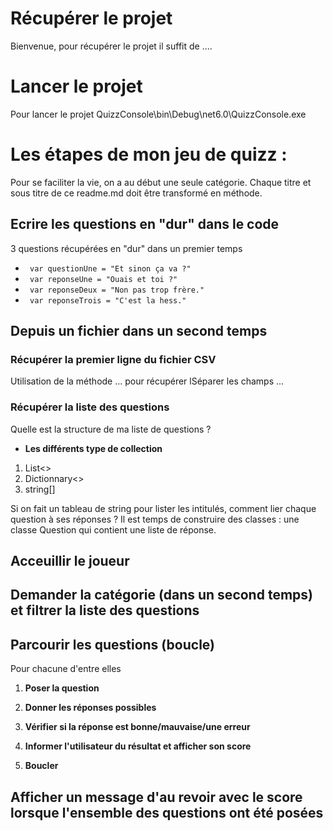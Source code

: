 # Récupérer le projet

Bienvenue, pour récupérer le projet il suffit de ....

# Lancer le projet

Pour lancer le projet QuizzConsole\bin\Debug\net6.0\QuizzConsole.exe

# Les étapes de mon jeu de quizz :

Pour se faciliter la vie, on a au début une seule catégorie. Chaque titre et sous titre de ce readme.md doit être transformé en méthode.

## Ecrire les questions en "dur" dans le code

3 questions récupérées en "dur" dans un premier temps

- ` var questionUne = "Et sinon ça va ?"`
- ` var reponseUne = "Ouais et toi ?"`
- ` var reponseDeux = "Non pas trop frère."`
- ` var reponseTrois = "C'est la hess."`

## Depuis un fichier dans un second temps

### Récupérer la premier ligne du fichier CSV

Utilisation de la méthode ... pour récupérer lSéparer les champs ...

### Récupérer la liste des questions

Quelle est la structure de ma liste de questions ?

- **Les différents type de collection**

1. List<>
2. Dictionnary<>
3. string[]

Si on fait un tableau de string pour lister les intitulés, comment lier chaque question à ses réponses ?
Il est temps de construire des classes : une classe Question qui contient une liste de réponse.

## Acceuillir le joueur

## Demander la catégorie (dans un second temps) et filtrer la liste des questions

## Parcourir les questions (boucle)

Pour chacune d'entre elles

1. **Poser la question**

2. **Donner les réponses possibles**

3. **Vérifier si la réponse est bonne/mauvaise/une erreur**

4. **Informer l'utilisateur du résultat et afficher son score**

5. **Boucler**

## Afficher un message d'au revoir avec le score lorsque l'ensemble des questions ont été posées
